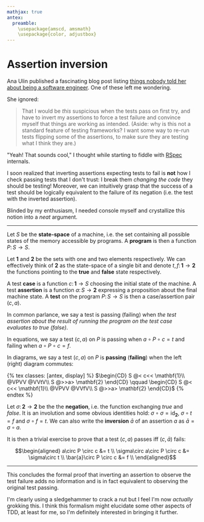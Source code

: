 ```yaml
---
mathjax: true
antex:
  preamble:
    \usepackage{amscd, amsmath}
    \usepackage{color, adjustbox}
---
```


# Assertion inversion

Ana Ulin published a fascinating blog post listing [things nobody told her about being a software engineer](https://anaulin.org/blog/things-nobody-told-me-about-being-a-software-engineer/).
One of these left me wondering.

She ignored:
> That I would be *this* suspicious when the tests pass on first try, and have to invert my assertions to force a test failure and convince myself that things are working as intended. (Aside: why is this not a standard feature of testing frameworks? I want some way to re-run tests flipping some of the assertions, to make sure they are testing what I think they are.)

"Yeah! That sounds cool," I thought while starting to fiddle with [RSpec](http://rspec.info/) internals.

I soon realized that inverting assertions expecting tests to fail is **not** how I check passing tests that I don't trust: I break them *changing the code* they should be testing!
Moreover, we can intuitively grasp that the success of a test should be logically equivalent to the failure of its negation (i.e. the test with the inverted assertion).

Blinded by my enthusiasm, I needed console myself and crystallize this notion into a *neat* argument.

---

Let $S$ be the **state-space** of a machine, i.e. the set containing all possible states of the memory accessible by programs.
A **program** is then a function $P\colon S\to S$.

Let $\mathbf{1}$ and $\mathbf{2}$ be the sets with one and two elements respectively.
We can effectively think of $\mathbf{2}$ as the state-space of a single bit and denote $t,f\colon\mathbf{1}\to\mathbf{2}$ the functions pointing to the **true** and **false** state respectively.

A test **case** is a function $c\colon\mathbf{1}\to S$ choosing the initial state of the machine.
A test **assertion** is a function $a\colon S\to\mathbf{2}$ expressing a proposition about the final machine state.
A **test** on the program $P\colon S\to S$ is then a case/assertion pair $(c, a)$.

In common parlance, we say a test is passing (failing) when *the test assertion about the result of running the program on the test case evaluates to true (false)*.

In equations, we say a test $(c, a)$ on $P$ is passing when $a\circ P \circ c = t$ and failing when $a\circ P \circ c = f$.

In diagrams, we say a test $(c, a)$ on $P$ is **passing** (**failing**) when the left (right) diagram commutes:

{% tex classes: [antex, display] %}
  $\begin{CD}
    S @< c<< \mathbf{1}\\
    @VPVV @VVtV\\
    S @>>a> \mathbf{2}
  \end{CD}
  \qquad
  \begin{CD}
    S @< c<< \mathbf{1}\\
    @VPVV @VVfV\\
    S @>>a> \mathbf{2}
  \end{CD}$
{% endtex %}

Let $\sigma\colon\mathbf{2}\to\mathbf{2}$ be the the **negation**, i.e. the function exchanging *true* and *false*.
It is an involution and some obvious identities hold: $\sigma\circ\sigma = \mathrm{id}_\mathbf{2}$, $\sigma\circ t=f$ and $\sigma\circ f=t$. We can also write the **inversion** $\bar{a}$ of an assertion $a$ as $\bar{a}=\sigma\circ a$.

It is then a trivial exercise to prove that a test $(c,a)$ passes iff $(c,\bar{a})$ fails:

$$\begin{aligned}
  a\circ P \circ c &= t \\
  \sigma\circ a\circ P \circ c &= \sigma\circ t \\
  \bar{a}\circ P \circ c &= f \\
\end{aligned}$$

---

This concludes the formal proof that inverting an assertion to observe the test failure adds no information and is in fact equivalent to observing the original test passing.

I'm clearly using a sledgehammer to crack a nut but I feel I'm now *actually* grokking this.
I think this formalism might elucidate some other aspects of TDD, at least for me, so I'm definitely interested in bringing it further.
